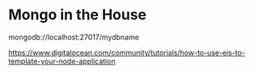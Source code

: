 # Mongo in the House


mongodb://localhost:27017/mydbname


https://www.digitalocean.com/community/tutorials/how-to-use-ejs-to-template-your-node-application

